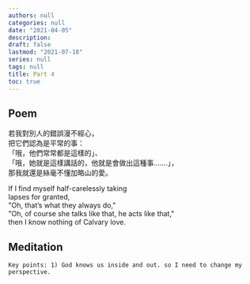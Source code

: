 ```yaml
---
authors: null
categories: null
date: "2021-04-05"
description: 
draft: false
lastmod: "2021-07-18"
series: null
tags: null
title: Part 4
toc: true
---
```


  

<!--more-->

## Poem
若我對別人的錯誤漫不經心，  
把它們認為是平常的事：  
「哦，他們常常都是這樣的」、  
「哦，她就是這樣講話的，他就是會做出這種事…….」，  
那我就還是絲毫不懂加略山的愛。

If I find myself half-carelessly taking   
lapses for granted,  
"Oh, that’s what they always do,"  
"Oh, of course she talks like that, he acts like that,"  
then I know nothing of Calvary love.

## Meditation
    Key points: 1) God knows us inside and out. so I need to change my perspective.
